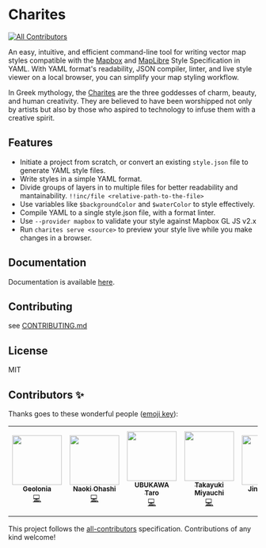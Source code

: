 # Charites

<!-- ALL-CONTRIBUTORS-BADGE:START - Do not remove or modify this section -->

[![All Contributors](https://img.shields.io/badge/all_contributors-8-orange.svg?style=flat-square)](#contributors-)

<!-- ALL-CONTRIBUTORS-BADGE:END -->

An easy, intuitive, and efficient command-line tool for writing vector map styles compatible with the [Mapbox](https://docs.mapbox.com/mapbox-gl-js/style-spec/) and [MapLibre](https://maplibre.org/maplibre-gl-js-docs/style-spec/) Style Specification in YAML.
With YAML format's readability, JSON compiler, linter, and live style viewer on a local browser, you can simplify your map styling workflow.

In Greek mythology, the [Charites](https://en.wikipedia.org/wiki/Charites) are the three goddesses of charm, beauty, and human creativity. They are believed to have been worshipped not only by artists but also by those who aspired to technology to infuse them with a creative spirit.

## Features

- Initiate a project from scratch, or convert an existing `style.json` file to generate YAML style files.
- Write styles in a simple YAML format.
- Divide groups of layers in to multiple files for better readability and mantainability. `!!inc/file <relative-path-to-the-file>`
- Use variables like `$backgroundColor` and `$waterColor` to style effectively.
- Compile YAML to a single style.json file, with a format linter.
- Use `--provider mapbox` to validate your style against Mapbox GL JS v2.x
- Run `charites serve <source>` to preview your style live while you make changes in a browser.

## Documentation

Documentation is available [here](https://unvt.github.io/charites/).

## Contributing

see [CONTRIBUTING.md](./.github/CONTRIBUTING.md)

## License

MIT

## Contributors ✨

Thanks goes to these wonderful people ([emoji key](https://allcontributors.org/docs/en/emoji-key)):

<!-- ALL-CONTRIBUTORS-LIST:START - Do not remove or modify this section -->
<!-- prettier-ignore-start -->
<!-- markdownlint-disable -->
<table>
  <tr>
    <td align="center"><a href="https://geolonia.com/"><img src="https://avatars.githubusercontent.com/u/42296593?v=4?s=100" width="100px;" alt=""/><br /><sub><b>Geolonia</b></sub></a><br /><a href="https://github.com/unvt/charites/commits?author=geolonia" title="Code">💻</a></td>
    <td align="center"><a href="https://naoki-is.me"><img src="https://avatars.githubusercontent.com/u/8760841?v=4?s=100" width="100px;" alt=""/><br /><sub><b>Naoki Ohashi</b></sub></a><br /><a href="https://github.com/unvt/charites/commits?author=naogify" title="Code">💻</a></td>
    <td align="center"><a href="https://github.com/ubukawa"><img src="https://avatars.githubusercontent.com/u/59204379?v=4?s=100" width="100px;" alt=""/><br /><sub><b>UBUKAWA Taro</b></sub></a><br /><a href="https://github.com/unvt/charites/commits?author=ubukawa" title="Code">💻</a></td>
    <td align="center"><a href="https://geolonia.com/"><img src="https://avatars.githubusercontent.com/u/309946?v=4?s=100" width="100px;" alt=""/><br /><sub><b>Takayuki Miyauchi</b></sub></a><br /><a href="https://github.com/unvt/charites/commits?author=miya0001" title="Code">💻</a></td>
    <td align="center"><a href="https://jin-igarashi.me"><img src="https://avatars.githubusercontent.com/u/2639701?v=4?s=100" width="100px;" alt=""/><br /><sub><b>Jin Igarashi</b></sub></a><br /><a href="https://github.com/unvt/charites/commits?author=JinIgarashi" title="Code">💻</a></td>
    <td align="center"><a href="http://smellman.hatenablog.com/"><img src="https://avatars.githubusercontent.com/u/135112?v=4?s=100" width="100px;" alt=""/><br /><sub><b>Taro Matsuzawa aka. btm</b></sub></a><br /><a href="https://github.com/unvt/charites/commits?author=smellman" title="Code">💻</a></td>
    <td align="center"><a href="https://shinichi.blog"><img src="https://avatars.githubusercontent.com/u/1124652?v=4?s=100" width="100px;" alt=""/><br /><sub><b>Shinichi Nishikawa</b></sub></a><br /><a href="https://github.com/unvt/charites/commits?author=ShinichiNishikawa" title="Documentation">📖</a></td>
    <td align="center"><a href="http://yuiseki.net/"><img src="https://avatars.githubusercontent.com/u/25507?v=4?s=100" width="100px;" alt=""/><br /><sub><b>yuiseki</b></sub></a><br /><a href="https://github.com/unvt/charites/commits?author=yuiseki" title="Code">💻</a></td>
  </tr>
</table>

<!-- markdownlint-restore -->
<!-- prettier-ignore-end -->

<!-- ALL-CONTRIBUTORS-LIST:END -->

This project follows the [all-contributors](https://github.com/all-contributors/all-contributors) specification. Contributions of any kind welcome!

